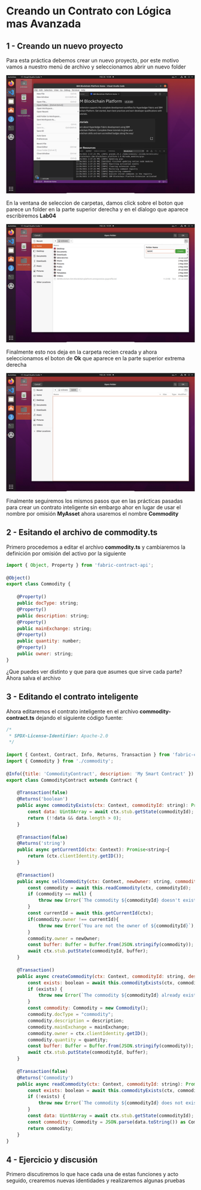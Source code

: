 # Creando un Contrato con Lógica mas Avanzada

## 1 - Creando un nuevo proyecto

Para esta práctica debemos crear un nuevo proyecto, por este motivo vamos a nuestro menú de archivo y seleccionamos abrir un nuevo folder

![src-menu](../imagenes/lab_06_01.png)

En la ventana de seleccion de carpetas, damos click sobre el boton que parece un folder en la parte superior derecha y en el díalogo que aparece escribiremos __Lab04__

![src-menu](../imagenes/lab_06_02.png)

Finalmente esto nos deja en la carpeta recien creada y ahora seleccionamos el boton de __Ok__ que aparece en la parte superior extrema derecha

![src-menu](../imagenes/lab_06_03.png)

Finalmente seguiremos los mismos pasos que en las prácticas pasadas para crear un contrato inteligente sin embargo ahor en lugar de usar el nombre por omisión __MyAsset__ ahora usaremos el nombre __Commodity__

## 2 - Esitando el archivo de commodity.ts

Primero procedemos a editar el archivo __commodity.ts__ y cambiaremos la definición por omisión del activo por la siguiente

```javascript
import { Object, Property } from 'fabric-contract-api';

@Object()
export class Commodity {

    @Property()
    public docType: string;
    @Property()
    public description: string;
    @Property()
    public mainExchange: string;
    @Property()
    public quantity: number;
    @Property()
    public owner: string;
}
```
¿Que puedes ver distinto y que para que asumes que sirve cada parte? Ahora salva el archivo

## 3 - Editando el contrato inteligente

Ahora editaremos el contrato inteligente en el archivo __commodity-contract.ts__ dejando el siguiente código fuente:

```javascript
/*
 * SPDX-License-Identifier: Apache-2.0
 */

import { Context, Contract, Info, Returns, Transaction } from 'fabric-contract-api';
import { Commodity } from './commodity';

@Info({title: 'CommodityContract', description: 'My Smart Contract' })
export class CommodityContract extends Contract {

    @Transaction(false)
    @Returns('boolean')
    public async commodityExists(ctx: Context, commodityId: string): Promise<boolean> {
        const data: Uint8Array = await ctx.stub.getState(commodityId);
        return (!!data && data.length > 0);
    }

    @Transaction(false)
    @Returns('string')
    public async getCurrentId(ctx: Context): Promise<string>{
        return (ctx.clientIdentity.getID());
    }

    @Transaction()
    public async sellCommodity(ctx: Context, newOwner: string, commodityId:string):Promise<void>{
        const commodity = await this.readCommodity(ctx, commodityId);
        if (commodity == null) {
            throw new Error(`The commodity ${commodityId} doesn't exists`);
        }
        const currentId = await this.getCurrentId(ctx);
        if(commodity.owner !== currentId){
            throw new Error(`You are not the owner of ${commodityId}`);
        }
        commodity.owner = newOwner;
        const buffer: Buffer = Buffer.from(JSON.stringify(commodity));
        await ctx.stub.putState(commodityId, buffer);
    }

    @Transaction()
    public async createCommodity(ctx: Context, commodityId: string, description: string, mainExchange: string, quantity: number): Promise<void> {
        const exists: boolean = await this.commodityExists(ctx, commodityId);
        if (exists) {
            throw new Error(`The commodity ${commodityId} already exists`);
        }
        const commodity: Commodity = new Commodity();
        commodity.docType = "commodity";
        commodity.description = description;
        commodity.mainExchange = mainExchange;
        commodity.owner = ctx.clientIdentity.getID();
        commodity.quantity = quantity;
        const buffer: Buffer = Buffer.from(JSON.stringify(commodity));
        await ctx.stub.putState(commodityId, buffer);
    }

    @Transaction(false)
    @Returns('Commodity')
    public async readCommodity(ctx: Context, commodityId: string): Promise<Commodity> {
        const exists: boolean = await this.commodityExists(ctx, commodityId);
        if (!exists) {
            throw new Error(`The commodity ${commodityId} does not exist`);
        }
        const data: Uint8Array = await ctx.stub.getState(commodityId);
        const commodity: Commodity = JSON.parse(data.toString()) as Commodity;
        return commodity;
    }
}
```
## 4 - Ejercicio y discusión

Primero discutiremos lo que hace cada una de estas funciones y acto seguido, crearemos nuevas identidades y realizaremos algunas pruebas
